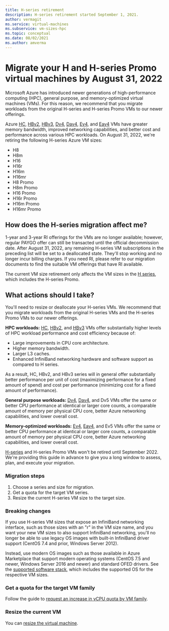 ```yaml
---
title: H-series retirement
description: H-series retirement started September 1, 2021.
author: vermagit
ms.service: virtual-machines
ms.subservice: vm-sizes-hpc
ms.topic: conceptual
ms.date: 08/02/2021
ms.author: amverma
---
```


# Migrate your H and H-series Promo virtual machines by August 31, 2022

Microsoft Azure has introduced newer generations of high-performance computing (HPC), general purpose, and memory-optimized virtual machines (VMs). For this reason, we recommend that you migrate workloads from the original H-series and H-series Promo VMs to our newer offerings.

Azure [HC](hc-series.md), [HBv2](hbv2-series.md), [HBv3](hbv3-series.md), [Dv4](dv4-dsv4-series.md), [Dav4](dav4-dasv4-series.md), [Ev4](ev4-esv4-series.md), and [Eav4](eav4-easv4-series.md) VMs have greater memory bandwidth, improved networking capabilities, and better cost and performance across various HPC workloads. On August 31, 2022, we're retiring the following H-series Azure VM sizes:

- H8
- H8m
- H16
- H16r
- H16m
- H16mr
- H8 Promo
- H8m Promo
- H16 Promo
- H16r Promo
- H16m Promo
- H16mr Promo

## How does the H-series migration affect me?

1-year and 3-year RI offerings for the VMs are no longer available; however, regular PAYGO offer can still be transacted until the official decommission date. After August 31, 2022, any remaining H-series VM subscriptions in the preceding list will be set to a deallocated state. They'll stop working and no longer incur billing charges. If you need RI, please refer to our migration documents to find the suitable VM offerings that have RI available.

The current VM size retirement only affects the VM sizes in the [H series](h-series.md), which includes the H-series Promo.

## What actions should I take?

You'll need to resize or deallocate your H-series VMs. We recommend that you migrate workloads from the original H-series VMs and the H-series Promo VMs to our newer offerings.

**HPC workloads:** [HC](hc-series.md), [HBv2](hbv2-series.md), and [HBv3](hbv3-series.md) VMs offer substantially higher levels of HPC workload performance and cost efficiency because of:

- Large improvements in CPU core architecture.
- Higher memory bandwidth.
- Larger L3 caches.
- Enhanced InfiniBand networking hardware and software support as compared to H series.

As a result, HC, HBv2, and HBv3 series will in general offer substantially better performance per unit of cost (maximizing performance for a fixed amount of spend) and cost per performance (minimizing cost for a fixed amount of performance).

**General purpose workloads:** [Dv4](dv4-dsv4-series.md), [Dav4](dav4-dasv4-series.md), and Dv5 VMs offer the same or better CPU performance at identical or larger core counts, a comparable amount of memory per physical CPU core, better Azure networking capabilities, and lower overall cost.

**Memory-optimized workloads:** [Ev4](ev4-esv4-series.md), [Eav4](eav4-easv4-series.md), and Ev5 VMs offer the same or better CPU performance at identical or larger core counts, a comparable amount of memory per physical CPU core, better Azure networking capabilities, and lower overall cost.

[H-series](h-series.md) and H-series Promo VMs won't be retired until September 2022. We're providing this guide in advance to give you a long window to assess, plan, and execute your migration.

### Migration steps

1. Choose a series and size for migration.
1. Get a quota for the target VM series.
1. Resize the current H-series VM size to the target size.

### Breaking changes

If you use H-series VM sizes that expose an InfiniBand networking interface, such as those sizes with an "r" in the VM size name, and you want your new VM sizes to also support InfiniBand networking, you'll no longer be able to use legacy OS images with built-in InfiniBand driver support (CentOS 7.4 and prior, Windows Server 2012).

Instead, use modern OS images such as those available in Azure Marketplace that support modern operating systems (CentOS 7.5 and newer, Windows Server 2016 and newer) and standard OFED drivers. See the [supported software stack](hbv3-series.md#get-started), which includes the supported OS for the respective VM sizes.

### Get a quota for the target VM family

Follow the guide to [request an increase in vCPU quota by VM family](../azure-portal/supportability/per-vm-quota-requests.md).

### Resize the current VM

You can [resize the virtual machine](resize-vm.md).
